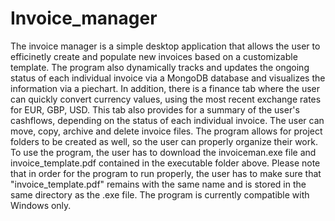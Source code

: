 # Invoice_manager

  The invoice manager is a simple desktop application that allows the user to efficinetly create and populate new invoices based on a customizable template. The program also dynamically tracks and updates the ongoing status of each individual invoice via a MongoDB database and visualizes the information via a piechart. 
  In addition, there is a finance tab where the user can quickly convert currency values, using the most recent exchange rates for EUR, GBP, USD. This tab also provides for a summary of the user's cashflows, depending on the status of each individual invoice.
The user can  move, copy, archive and delete invoice files. The program allows for project folders to be created as well, so the user can properly organize their work. 
  To use the program, the user has to download the invoiceman.exe file and invoice_template.pdf contained in the executable folder above. Please note that in order for the program to run properly, the user has to make sure that "invoice_template.pdf" remains with the same name and is stored in the same directory as the .exe file.
  The program is currently compatible with Windows only. 
